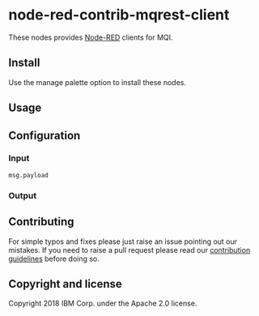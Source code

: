 # node-red-contrib-mqrest-client

These nodes provides [Node-RED](http://nodered.org) clients for MQI.

## Install
Use the manage palette option to install these nodes.

## Usage

## Configuration


### Input
 `msg.payload`

### Output


## Contributing
For simple typos and fixes please just raise an issue pointing out our mistakes. If you need to raise a pull request please read our [contribution guidelines](https://github.com/ibm-early-programs/node-red-contrib-mqrest-client/blob/master/CONTRIBUTING.md) before doing so.


## Copyright and license

Copyright 2018 IBM Corp. under the Apache 2.0 license.
